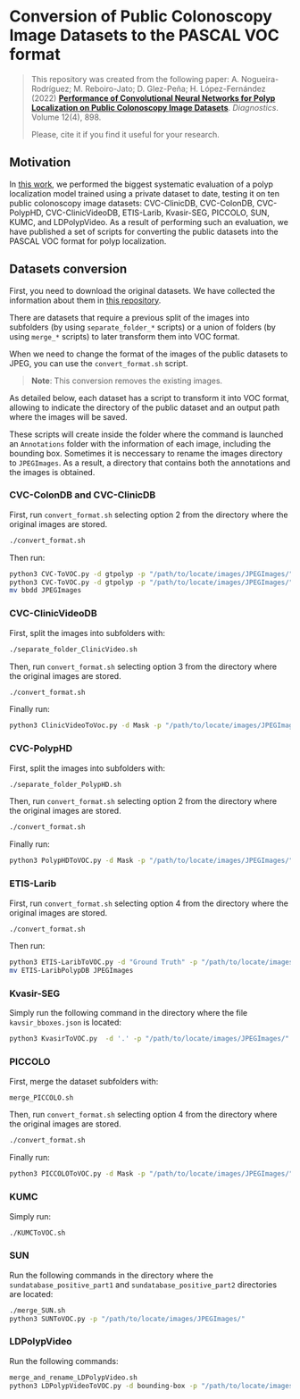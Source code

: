 # Conversion of Public Colonoscopy Image Datasets to the PASCAL VOC format

> This repository was created from the following paper: A. Nogueira-Rodríguez; M. Reboiro-Jato; D. Glez-Peña; H. López-Fernández (2022) [**Performance of Convolutional Neural Networks for Polyp Localization on Public Colonoscopy Image Datasets**](https://doi.org/10.3390/diagnostics12040898). *Diagnostics*. Volume 12(4), 898.
>
> Please, cite it if you find it useful for your research.

## Motivation

In [this work](https://doi.org/10.3390/diagnostics12040898), we performed the biggest systematic evaluation of a polyp localization model trained using a private dataset to date, testing it on ten public colonoscopy image datasets: CVC-ClinicDB, CVC-ColonDB, CVC-PolypHD, CVC-ClinicVideoDB, ETIS-Larib, Kvasir-SEG, PICCOLO, SUN, KUMC, and LDPolypVideo. As a result of performing such an evaluation, we have published a set of scripts for converting the public datasets into the PASCAL VOC format for polyp localization.

## Datasets conversion

First, you need to download the original datasets. We have collected the information about them in [this repository](https://github.com/sing-group/deep-learning-colonoscopy/blob/master/README.md#public-datasets).

There are datasets that require a previous split of the images into subfolders (by using `separate_folder_*` scripts) or a union of folders (by using `merge_*` scripts) to later transform them into VOC format.

When we need to change the format of the images of the public datasets to JPEG, you can use the `convert_format.sh` script.

> **Note**: This conversion removes the existing images.

As detailed below, each dataset has a script to transform it into VOC format, allowing to indicate the directory of the public dataset and an output path where the images will be saved.

These scripts will create inside the folder where the command is launched an `Annotations` folder with the information of each image, including the bounding box. Sometimes it is neccessary to rename the images directory to  `JPEGImages`. As a result, a directory that contains both the annotations and the images is obtained.

### CVC-ColonDB and CVC-ClinicDB

First, run `convert_format.sh` selecting option 2 from the directory where the original images are stored. 
```bash
./convert_format.sh
```

Then run:

```bash
python3 CVC-ToVOC.py -d gtpolyp -p "/path/to/locate/images/JPEGImages/" -db "CVC-ClinicDB"
python3 CVC-ToVOC.py -d gtpolyp -p "/path/to/locate/images/JPEGImages/" -db "CVC-ColonDB"
mv bbdd JPEGImages
```
### CVC-ClinicVideoDB

First, split the images into subfolders with:

```bash
./separate_folder_ClinicVideo.sh
```
Then, run `convert_format.sh` selecting option 3 from the directory where the original images are stored.
```bash
./convert_format.sh
```

Finally run:
```bash
python3 ClinicVideoToVoc.py -d Mask -p "/path/to/locate/images/JPEGImages/"
```

### CVC-PolypHD

First, split the images into subfolders with:

```bash
./separate_folder_PolypHD.sh 
```
Then, run `convert_format.sh` selecting option 2 from the directory where the original images are stored.
```bash
./convert_format.sh
```

 Finally run:
```bash
python3 PolypHDToVOC.py -d Mask -p "/path/to/locate/images/JPEGImages/"
```
### ETIS-Larib
First, run `convert_format.sh` selecting option 4 from the directory where the original images are stored. 
```bash
./convert_format.sh
```

Then run:
```bash
python3 ETIS-LaribToVOC.py -d "Ground Truth" -p "/path/to/locate/images/JPEGImages/"
mv ETIS-LaribPolypDB JPEGImages
```
### Kvasir-SEG
Simply run the following command in the directory where the file `kavsir_bboxes.json` is located:
```bash
python3 KvasirToVOC.py  -d '.' -p "/path/to/locate/images/JPEGImages/"
```
### PICCOLO

First, merge the dataset subfolders with:

```bash
merge_PICCOLO.sh
```
Then, run `convert_format.sh` selecting option  4 from the directory where the original images are stored.
```bash
./convert_format.sh
```

Finally run:
```bash
python3 PICCOLOToVOC.py -d Mask -p "/path/to/locate/images/JPEGImages/"
```
### KUMC

Simply run:

```bash
./KUMCToVOC.sh 
```

### SUN
Run the following commands in the directory where the `sundatabase_positive_part1` and `sundatabase_positive_part2` directories are located:
```bash
./merge_SUN.sh
python3 SUNToVOC.py -p "/path/to/locate/images/JPEGImages/"
```
### LDPolypVideo

Run the following commands:

```bash
merge_and_rename_LDPolypVideo.sh
python3 LDPolypVideoToVOC.py -d bounding-box -p "/path/to/locate/images/JPEGImages/"